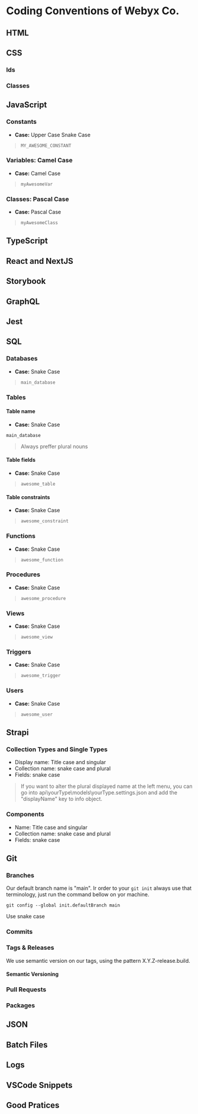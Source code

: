 # Coding Conventions of Webyx Co.

## HTML

## CSS
### Ids
### Classes

## JavaScript

### Constants
- **Case:** Upper Case Snake Case

> `MY_AWESOME_CONSTANT`
    
### Variables: Camel Case
- **Case:** Camel Case

> `myAwesomeVar`
    
### Classes: Pascal Case
- **Case:** Pascal Case

> `myAwesomeClass`
    
    
## TypeScript

## React and NextJS

## Storybook

## GraphQL

## Jest

## SQL
### Databases

- **Case:** Snake Case

> `main_database`

### Tables

#### Table name

- **Case:** Snake Case

```main_database```

> Always preffer plural nouns

#### Table fields

- **Case:** Snake Case

> `awesome_table`

#### Table constraints

- **Case:** Snake Case

> `awesome_constraint`

### Functions

- **Case:** Snake Case

> `awesome_function`

### Procedures

- **Case:** Snake Case

> `awesome_procedure`

### Views

- **Case:** Snake Case

> `awesome_view`

### Triggers

- **Case:** Snake Case

> `awesome_trigger`

### Users

- **Case:** Snake Case

> `awesome_user`

## Strapi
### Collection Types and Single Types
- Display name: Title case and singular
- Collection name: snake case and plural
- Fields: snake case

> If you want to alter the plural displayed name at the left menu, you can go into api\yourType\models\yourType.settings.json and add the "displayName" key to info object.

### Components
- Name: Title case and singular
- Collection name: snake case and plural
- Fields: snake case

## Git
### Branches
Our default branch name is "main". Ir order to your `git init` always use that terminology, just run the command bellow on yor machine.

```git config --global init.defaultBranch main```

Use snake case

### Commits
### Tags & Releases
We use semantic version on our tags, using the pattern X.Y.Z-release.build.

#### Semantic Versioning
### Pull Requests
### Packages

## JSON

## Batch Files

## Logs

## VSCode Snippets

## Good Pratices
<!--stackedit_data:
eyJoaXN0b3J5IjpbLTg3MDM2NzAxOV19
-->